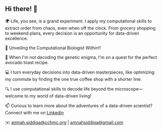 ## Hi there! 👋

<div align="left">
  <p> 🌍 Life, you see, is a grand experiment. I apply my computational skills to extract order from chaos, even when off the clock. From grocery shopping to weekend plans, every decision is an opportunity for data-driven excellence.</p>
  <p>🔬 Unveiling the Computational Biologist Within!! </p>
  <p>🧬 When I'm not decoding the genetic enigma, I'm on a quest for the perfect avocado toast recipe.</p>
  <p>💻 I turn everyday decisions into data-driven masterpieces, like optimizing my commute by finding the one true coffee shop with a shorter line.</p>
  <p>🔍 I use computational skills to decode life beyond the microscope—welcome to my world of data-driven living!</p>
</div>


📫 Curious to learn more about the adventures of a data-driven scientist? Connect with me on [LinkedIn](https://www.linkedin.com/in/amnahsiddiqa/)

✉️ [amnah.siddiqa@cchmc.org](mailto:amnah.siddiqa@cchmc.org) | [amnahsiddiqa@gmail.com](mailto:amnahsiddiqa@gmail.com)
